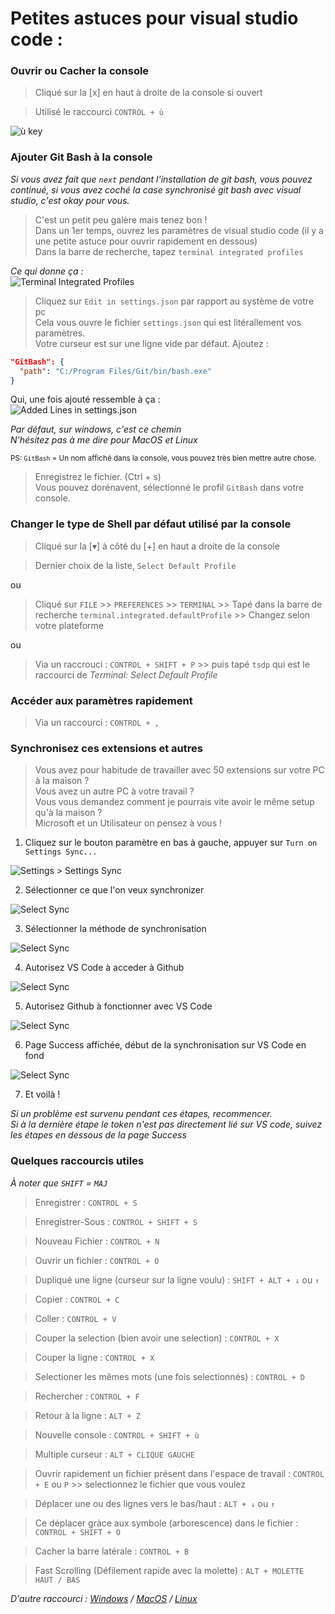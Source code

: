 # Petites astuces pour visual studio code :

### Ouvrir ou Cacher la console

> Cliqué sur la [x] en haut à droite de la console si ouvert

> Utilisé le raccourci `CONTROL + ù`

![ù key](https://i.imgur.com/ED1vb5B.png)

### Ajouter Git Bash à la console

_Si vous avez fait que `next` pendant l'installation de git bash, vous pouvez continué, si vous avez coché la case synchronisé git bash avec visual studio, c'est okay pour vous._

> C'est un petit peu galère mais tenez bon !<br>
> Dans un 1er temps, ouvrez les paramètres de visual studio code (il y a une petite astuce pour ouvrir rapidement en dessous)<br>
> Dans la barre de recherche, tapez `terminal integrated profiles`

_Ce qui donne ça :_<br>
![Terminal Integrated Profiles](https://i.imgur.com/atNmxbo.png)

> Cliquez sur `Edit in settings.json` par rapport au système de votre pc<br>
> Cela vous ouvre le fichier `settings.json` qui est litérallement vos paramètres.<br>
> Votre curseur est sur une ligne vide par défaut. Ajoutez :<br>

```json
"GitBash": {
  "path": "C:/Program Files/Git/bin/bash.exe"
}
```

Qui, une fois ajouté ressemble à ça :<br>
![Added Lines in settings.json](https://i.imgur.com/8Fzb4Zn.png)

_Par défaut, sur windows, c'est ce chemin_<br>
_N'hésitez pas à me dire pour MacOS et Linux_

<small>PS: `GitBash` = Un nom affiché dans la console, vous pouvez très bien mettre autre chose.</small>

> Enregistrez le fichier. (Ctrl + s)<br>
> Vous pouvez dorénavent, sélectionné le profil `GitBash` dans votre console.

### Changer le type de Shell par défaut utilisé par la console

> Cliqué sur la [▾] à côté du [+] en haut a droite de la console

> Dernier choix de la liste, `Select Default Profile`

ou

> Cliqué sur `FILE` >> `PREFERENCES` >> `TERMINAL` >> Tapé dans la barre de recherche `terminal.integrated.defaultProfile` >> Changez selon votre plateforme

ou

> Via un raccrouci : `CONTROL + SHIFT + P` >> puis tapé `tsdp` qui est le raccourci de _Terminal: Select Default Profile_

### Accéder aux paramètres rapidement

> Via un raccourci : `CONTROL + ,`

### Synchronisez ces extensions et autres

> Vous avez pour habitude de travailler avec 50 extensions sur votre PC à la maison ?<br>
> Vous avez un autre PC à votre travail ?<br>
> Vous vous demandez comment je pourrais vite avoir le même setup qu'à la maison ?<br>
> Microsoft et un Utilisateur on pensez à vous !

1. Cliquez sur le bouton paramètre en bas à gauche, appuyer sur `Turn on Settings Sync...`

![Settings > Settings Sync](https://i.imgur.com/UbcwvnT.png)

2. Sélectionner ce que l'on veux synchronizer

![Select Sync](https://i.imgur.com/NULcFvc.png)

3. Sélectionner la méthode de synchronisation

![Select Sync](https://i.imgur.com/VcYt87T.png)

4. Autorisez VS Code à acceder à Github

![Select Sync](https://i.imgur.com/tLvVUgE.png)

5. Autorisez Github à fonctionner avec VS Code

![Select Sync](https://i.imgur.com/KP9ArLk.png)

6. Page Success affichée, début de la synchronisation sur VS Code en fond

![Select Sync](https://i.imgur.com/6vBQ5W3.png)

7. Et voilà !

_Si un problème est survenu pendant ces étapes, recommencer._<br>
_Si à la dernière étape le token n'est pas directement lié sur VS code, suivez les étapes en dessous de la page Success_

### Quelques raccourcis utiles

_À noter que `SHIFT` = `MAJ`_

> Enregistrer : `CONTROL + S`

> Enregistrer-Sous : `CONTROL + SHIFT + S`

> Nouveau Fichier : `CONTROL + N`

> Ouvrir un fichier : `CONTROL + O`

> Dupliqué une ligne (curseur sur la ligne voulu) : `SHIFT + ALT + ↓` ou `↑`

> Copier : `CONTROL + C`

> Coller : `CONTROL + V`

> Couper la selection (bien avoir une selection) : `CONTROL + X`

> Couper la ligne : `CONTROL + X`

> Selectioner les mêmes mots (une fois selectionnés) : `CONTROL + D`

> Rechercher : `CONTROL + F`

> Retour à la ligne : `ALT + Z`

> Nouvelle console : `CONTROL + SHIFT + ù`

> Multiple curseur : `ALT + CLIQUE GAUCHE`

> Ouvrir rapidement un fichier présent dans l'espace de travail : `CONTROL + E` ou `P` >> selectionnez le fichier que vous voulez

> Déplacer une ou des lignes vers le bas/haut : `ALT + ↓` ou `↑`

> Ce déplacer gràce aux symbole (arborescence) dans le fichier : `CONTROL + SHIFT + O`

> Cacher la barre latérale : `CONTROL + B`

> Fast Scrolling (Défilement rapide avec la molette) : `ALT + MOLETTE HAUT / BAS`

_D'autre raccourci : [Windows](https://code.visualstudio.com/shortcuts/keyboard-shortcuts-windows.pdf) / [MacOS](https://code.visualstudio.com/shortcuts/keyboard-shortcuts-macos.pdf) / [Linux](https://code.visualstudio.com/shortcuts/keyboard-shortcuts-linux.pdf)_
